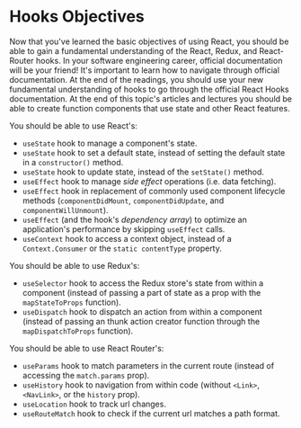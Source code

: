 
# Hooks Objectives

Now that you've learned the basic objectives of using React, you should be able
to gain a fundamental understanding of the React, Redux, and React-Router hooks.
In your software engineering career, official documentation will be your friend!
It's important to learn how to navigate through official documentation. At the
end of the readings, you should use your new fundamental understanding of hooks
to go through the official React Hooks documentation. At the end of this topic's
articles and lectures you should be able to create function components that use
state and other React features.

You should be able to use React's:

* `useState` hook to manage a component's state.
* `useState` hook to set a default state, instead of setting the default state
  in a `constructor()` method.
* `useState` hook to update state, instead of the `setState()` method.
* `useEffect` hook to manage _side effect_ operations (i.e. data fetching).
* `useEffect` hook in replacement of commonly used component lifecycle methods
  (`componentDidMount`, `componentDidUpdate`, and `componentWillUnmount`).
* `useEffect` (and the hook's _dependency array_) to optimize an application's
  performance by skipping `useEffect` calls.
* `useContext` hook to access a context object, instead of a `Context.Consumer`
  or the `static contentType` property.

You should be able to use Redux's:

* `useSelector` hook to access the Redux store's state from within a component
  (instead of passing a part of state as a prop with the `mapStateToProps`
  function).
* `useDispatch` hook to dispatch an action from within a component (instead of
  passing an thunk action creator function through the `mapDispatchToProps`
  function). 

You should be able to use React Router's:

* `useParams` hook to match parameters in the current route (instead of
  accessing the `match.params` prop).
* `useHistory` hook to navigation from within code (without `<Link>`,
  `<NavLink>`, or the `history` prop).
* `useLocation` hook to track url changes.
* `useRouteMatch` hook to check if the current url matches a path format.
